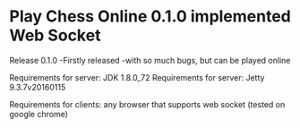 # Play Chess Online 0.1.0 implemented Web Socket
Release 0.1.0
-Firstly released
-with so much bugs, but can be played online

Requirements for server: JDK 1.8.0_72
Requirements for server: Jetty 9.3.7v20160115

Requirements for clients: any browser that supports web socket (tested on google chrome)
